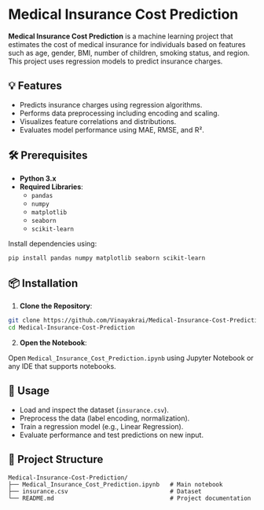 # Medical Insurance Cost Prediction

**Medical Insurance Cost Prediction** is a machine learning project that estimates the cost of medical insurance for individuals based on features such as age, gender, BMI, number of children, smoking status, and region. This project uses regression models to predict insurance charges.

## 💡 Features

- Predicts insurance charges using regression algorithms.
- Performs data preprocessing including encoding and scaling.
- Visualizes feature correlations and distributions.
- Evaluates model performance using MAE, RMSE, and R².

## 🛠️ Prerequisites

- **Python 3.x**
- **Required Libraries**:
  - `pandas`
  - `numpy`
  - `matplotlib`
  - `seaborn`
  - `scikit-learn`

Install dependencies using:

```bash
pip install pandas numpy matplotlib seaborn scikit-learn
```

## 📦 Installation

1. **Clone the Repository**:

```bash
git clone https://github.com/Vinayakrai/Medical-Insurance-Cost-Prediction.git
cd Medical-Insurance-Cost-Prediction
```

2. **Open the Notebook**:

Open `Medical_Insurance_Cost_Prediction.ipynb` using Jupyter Notebook or any IDE that supports notebooks.

## 🚀 Usage

- Load and inspect the dataset (`insurance.csv`).
- Preprocess the data (label encoding, normalization).
- Train a regression model (e.g., Linear Regression).
- Evaluate performance and test predictions on new input.

## 📁 Project Structure

```
Medical-Insurance-Cost-Prediction/
├── Medical_Insurance_Cost_Prediction.ipynb   # Main notebook
├── insurance.csv                             # Dataset
└── README.md                                 # Project documentation
```

